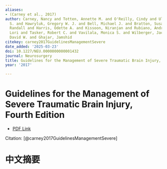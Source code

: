 ```yaml
---
aliases:
- (Carney et al., 2017)
author: Carney, Nancy and Totten, Annette M. and O'Reilly, Cindy and Ullman, Jamie
  S. and Hawryluk, Gregory W. J. and Bell, Michael J. and Bratton, Susan L. and Chesnut,
  Randall and Harris, Odette A. and Kissoon, Niranjan and Rubiano, Andres M. and Shutter,
  Lori and Tasker, Robert C. and Vavilala, Monica S. and Wilberger, Jack and Wright,
  David W. and Ghajar, Jamshid
citekey: carney2017GuidelinesManagementSevere
date_added: '2025-03-23'
doi: 10.1227/NEU.0000000000001432
journal: Neurosurgery
title: Guidelines for the Management of Severe Traumatic Brain Injury, Fourth Edition
year: '2017'

---
```

# Guidelines for the Management of Severe Traumatic Brain Injury, Fourth Edition
- [PDF Link](zotero://open-pdf/library/items/MHGJ84WZ)

Citation: [@carney2017GuidelinesManagementSevere]

# 中文摘要

